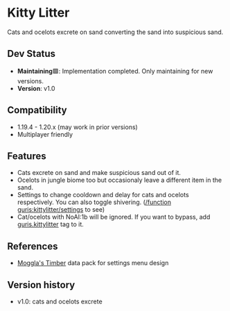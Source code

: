 # Kitty Litter
Cats and ocelots excrete on sand converting the sand into suspicious sand.

## Dev Status
* **Maintaining**🟩: Implementation completed. Only maintaining for new versions.
* **Version**: v1.0

## Compatibility
* 1.19.4 - 1.20.x (may work in prior versions)
* Multiplayer friendly

## Features
* Cats excrete on sand and make suspicious sand out of it.
* Ocelots in jungle biome too but occasionaly leave a different item in the sand.
* Settings to change cooldown and delay for cats and ocelots respectively. You can also toggle shivering. (<u>/function guris:kittylitter/settings</u> to see)
* Cat/ocelots with NoAI:1b will be ignored. If you want to bypass, add <u>guris.kittylitter</u> tag to it.

## References
* [Moggla's Timber](https://www.planetminecraft.com/data-pack/timber-datapack/) data pack for settings menu design

## Version history
* v1.0: cats and ocelots excrete
